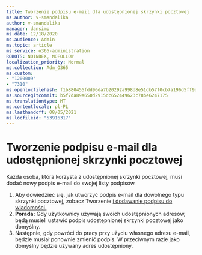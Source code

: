 ```yaml
---
title: Tworzenie podpisu e-mail dla udostępnionej skrzynki pocztowej
ms.author: v-smandalika
author: v-smandalika
manager: dansimp
ms.date: 12/18/2020
ms.audience: Admin
ms.topic: article
ms.service: o365-administration
ROBOTS: NOINDEX, NOFOLLOW
localization_priority: Normal
ms.collection: Adm_O365
ms.custom:
- "1200009"
- "7310"
ms.openlocfilehash: f1b880455fdd96da7b20292a998d8e51db57f0cb7a196d5ff9dcb5ad2e484e25
ms.sourcegitcommit: b5f7da89a650d2915dc652449623c78be6247175
ms.translationtype: MT
ms.contentlocale: pl-PL
ms.lasthandoff: 08/05/2021
ms.locfileid: "53916317"
---
```

# <a name="create-an-email-signature-for-a-shared-mailbox"></a>Tworzenie podpisu e-mail dla udostępnionej skrzynki pocztowej

Każda osoba, która korzysta z udostępnionej skrzynki pocztowej, musi dodać nowy podpis e-mail do swojej listy podpisów.

1. Aby dowiedzieć się, jak utworzyć podpis e-mail dla dowolnego typu skrzynki pocztowej, zobacz Tworzenie [i dodawanie podpisu do wiadomości.](https://support.office.com/article/8ee5d4f4-68fd-464a-a1c1-0e1c80bb27f2)
2. **Porada:** Gdy użytkownicy używają swoich udostępnionych adresów, będą musieli ustawić podpis udostępnionej skrzynki pocztowej jako domyślny.
3. Następnie, gdy powróci do pracy przy użyciu własnego adresu e-mail, będzie musiał ponownie zmienić podpis. W przeciwnym razie jako domyślny będzie używany adres udostępniony.